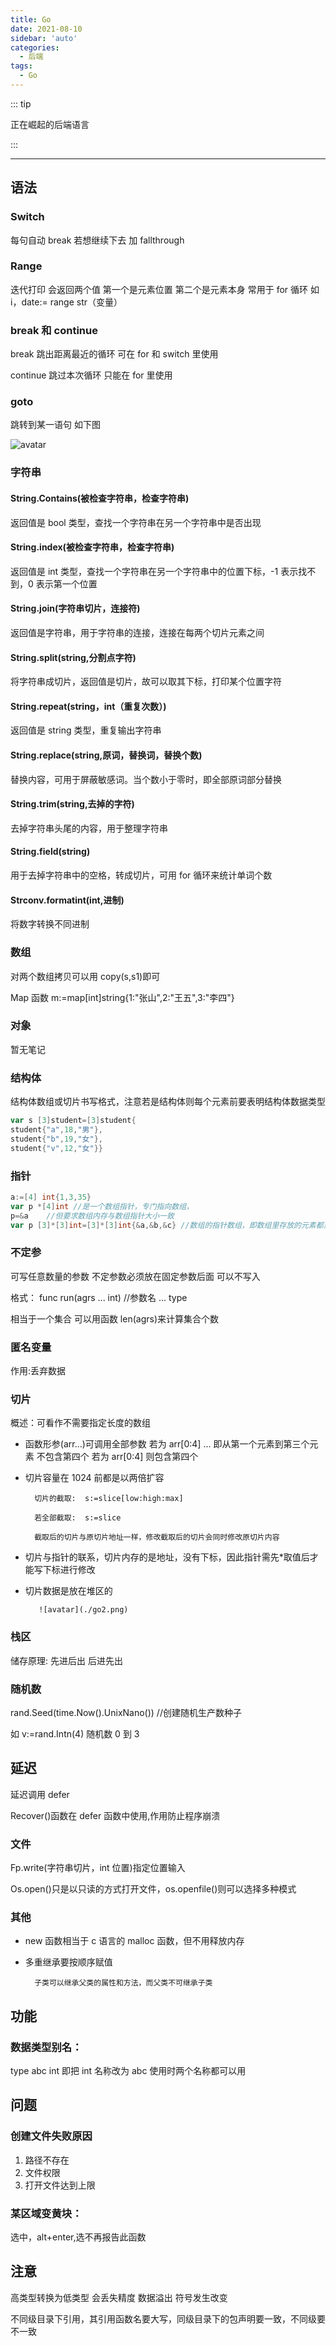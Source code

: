 ```yaml
---
title: Go
date: 2021-08-10
sidebar: 'auto'
categories:
  - 后端
tags:
  - Go
---
```


::: tip

正在崛起的后端语言

:::

<!-- more -->

---

## 语法

### Switch

每句自动 break 若想继续下去 加 fallthrough

### Range

迭代打印 会返回两个值 第一个是元素位置 第二个是元素本身 常用于 for 循环 如 i，date:= range str（变量）

### break 和 continue

break 跳出距离最近的循环 可在 for 和 switch 里使用

continue 跳过本次循环 只能在 for 里使用

### goto

跳转到某一语句 如下图

![avatar](./go1.png)

### 字符串

#### String.Contains(被检查字符串，检查字符串)

返回值是 bool 类型，查找一个字符串在另一个字符串中是否出现

#### String.index(被检查字符串，检查字符串)

返回值是 int 类型，查找一个字符串在另一个字符串中的位置下标，-1 表示找不到，0 表示第一个位置

#### String.join(字符串切片，连接符)

返回值是字符串，用于字符串的连接，连接在每两个切片元素之间

#### String.split(string,分割点字符)

将字符串成切片，返回值是切片，故可以取其下标，打印某个位置字符

#### String.repeat(string，int（重复次数）)

返回值是 string 类型，重复输出字符串

#### String.replace(string,原词，替换词，替换个数)

替换内容，可用于屏蔽敏感词。当个数小于零时，即全部原词部分替换

#### String.trim(string,去掉的字符)

去掉字符串头尾的内容，用于整理字符串

#### String.field(string)

用于去掉字符串中的空格，转成切片，可用 for 循环来统计单词个数

#### Strconv.formatint(int,进制)

将数字转换不同进制

### 数组

对两个数组拷贝可以用 copy(s,s1)即可

Map 函数 m:=map[int]string{1:"张山",2:"王五",3:"李四"}

### 对象

暂无笔记

### 结构体

结构体数组或切片书写格式，注意若是结构体则每个元素前要表明结构体数据类型

```go
var s [3]student=[3]student{
student{"a",18,"男"},
student{"b",19,"女"},
student{"v",12,"女"}}
```

### 指针

```go
a:=[4] int{1,3,35}
var p *[4]int //是一个数组指针，专门指向数组，
p=&a    //但要求数组内存与数组指针大小一致
var p [3]*[3]int=[3]*[3]int{&a,&b,&c} //数组的指针数组，即数组里存放的元素都是指针数组
```

### 不定参

可写任意数量的参数 不定参数必须放在固定参数后面 可以不写入

格式： func run(agrs ... int) //参数名 ... type

相当于一个集合 可以用函数 len(agrs)来计算集合个数

### 匿名变量

作用:丢弃数据

### 切片

概述：可看作不需要指定长度的数组

- 函数形参(arr...)可调用全部参数 若为 arr[0:4] ... 即从第一个元素到第三个元素 不包含第四个 若为 arr[0:4] 则包含第四个

- 切片容量在 1024 前都是以两倍扩容

      	切片的截取:  s:=slice[low:high:max]

      	若全部截取:  s:=slice

      	截取后的切片与原切片地址一样，修改截取后的切片会同时修改原切片内容

- 切片与指针的联系，切片内存的是地址，没有下标，因此指针需先\*取值后才能写下标进行修改

- 切片数据是放在堆区的

      	 ![avatar](./go2.png)

### 栈区

储存原理: 先进后出 后进先出

### 随机数

rand.Seed(time.Now().UnixNano()) //创建随机生产数种子

如 v:=rand.Intn(4) 随机数 0 到 3

## 延迟

延迟调用 defer

Recover()函数在 defer 函数中使用,作用防止程序崩溃

### 文件

Fp.write(字符串切片，int 位置)指定位置输入

Os.open()只是以只读的方式打开文件，os.openfile()则可以选择多种模式

### 其他

- new 函数相当于 c 语言的 malloc 函数，但不用释放内存

- 多重继承要按顺序赋值

      	子类可以继承父类的属性和方法，而父类不可继承子类

## 功能

### 数据类型别名：

type abc int 即把 int 名称改为 abc 使用时两个名称都可以用

## 问题

### 创建文件失败原因

1. 路径不存在
2. 文件权限
3. 打开文件达到上限

### 某区域变黄块：

选中，alt+enter,选不再报告此函数

## 注意

高类型转换为低类型 会丢失精度 数据溢出 符号发生改变

不同级目录下引用，其引用函数名要大写，同级目录下的包声明要一致，不同级要不一致
